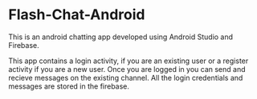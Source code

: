 # Flash-Chat-Android
This is an android chatting app developed using Android Studio and Firebase.

This app contains a login activity, if you are an existing user or a register activity if you are a new user.
Once you are logged in you can send and recieve messages on the existing channel.
All the login credentials and messages are stored in the firebase. 
